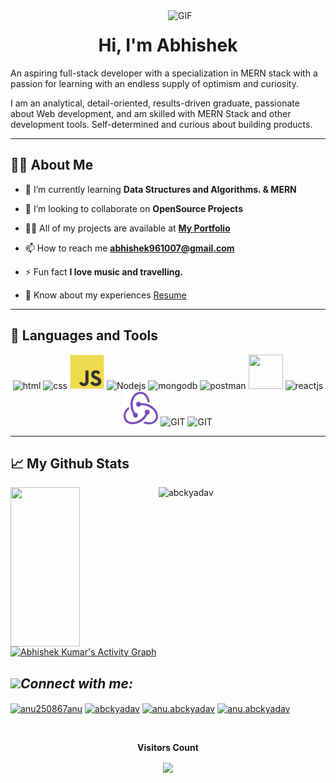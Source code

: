 

<img align="right" alt="GIF" src="https://miro.medium.com/max/700/0*FGD6BUzzZs1VJLuY.gif" width="50%"/>


<h1 align="center">Hi, I'm Abhishek</h1>
An aspiring full-stack developer with a specialization in MERN stack with a passion for learning with an endless supply of optimism and curiosity.

I am an analytical, detail-oriented, results-driven graduate, passionate about Web development, and am skilled with MERN Stack and other development tools. Self-determined and curious about building products.
<hr/>


## 🙋‍♂️ About Me

- 🌱 I’m currently learning **Data Structures and Algorithms. & MERN**

- 👯 I’m looking to collaborate on **OpenSource Projects**

- 👨‍💻 All of my projects are available at **[My Portfolio](https://LINK_HERE/)**

- 📫 How to reach me **abhishek961007@gmail.com**

- ⚡ Fun fact **I love music and travelling.**

- 📄 Know about my experiences [Resume]([https://drive.google.com/file/d/1aOBH1fRPvBVr_HMsu_SSTUkNgU2RyEIT/view?usp=sharing](https://drive.google.com/drive/folders/1SsDE0W2M4wEpGyLZceNYRFPrFZVd-s2g?usp=sharing))

<hr/>


## 🚀 Languages and Tools

<p align="center">
      <img src="https://www.vectorlogo.zone/logos/w3_html5/w3_html5-icon.svg" alt="html" width="55" height="55"/>
      <img src="https://www.vectorlogo.zone/logos/w3_css/w3_css-icon.svg" alt="css" width="55" height="55"/>
      <img src="https://raw.githubusercontent.com/devicons/devicon/master/icons/javascript/javascript-original.svg" alt="javascript" width="55" height="55"/>
      <img src="https://www.vectorlogo.zone/logos/nodejs/nodejs-icon.svg" alt="Nodejs" width="55" height="55"/>
      <img src="https://www.vectorlogo.zone/logos/mongodb/mongodb-icon.svg" alt="mongodb"  height="55"/>
      <img src="https://www.vectorlogo.zone/logos/getpostman/getpostman-icon.svg" alt="postman" width="55" height="55"/>
      <img src="https://www.vectorlogo.zone/logos/expressjs/expressjs-icon.svg" width="55" height="55"/>
      <img src="https://www.vectorlogo.zone/logos/reactjs/reactjs-icon.svg" alt="reactjs" width="55" height="55"/>
      <img src="https://raw.githubusercontent.com/devicons/devicon/master/icons/redux/redux-original.svg" alt="redux" width="55" height="55"/>
      <img src="https://www.vectorlogo.zone/logos/git-scm/git-scm-icon.svg" alt="GIT" width="55" height="55" marginleft="15"/>
      <img src="https://www.svgrepo.com/show/354048/material-ui.svg" alt="GIT" width="55" height="55" marginleft="15"/>
</p>
<hr/>


## 📈 My Github Stats
<div>
  <img align="left" src="https://github-readme-stats.vercel.app/api?username=abckyadav&show_icons=true&theme=radical" height="255px" width="47%"/>
  <img align="left" src="https://github-readme-streak-stats.herokuapp.com/?user=abckyadav&theme=radical" alt="abckyadav" height="255px" width="47%" />
     
</div>

<div>
  <a href="https://github.com/abckyadav/"><img alt="Abhishek Kumar's Activity Graph" src="https://activity-graph.herokuapp.com/graph?username=abckyadav&hide_border=true&theme=redical" /></a>

</div
<hr/>

##  <i><img src="https://raw.githubusercontent.com/ShahriarShafin/ShahriarShafin/main/Assets/handshake.gif" width="80"/>Connect with me: </i>
<p align="left">
<a href="https://twitter.com/anu250867anu" target="blank"><img align="center" src="https://www.vectorlogo.zone/logos/twitter/twitter-official.svg" alt="anu250867anu" height="30" width="40" /></a>
<a href="https://linkedin.com/in/abckyadav" target="blank"><img align="center" src="https://www.vectorlogo.zone/logos/linkedin/linkedin-icon.svg" alt="abckyadav" height="30" width="40" /></a>
<a href="https://fb.com/anu.abckyadav" target="blank"><img align="center" src="https://www.vectorlogo.zone/logos/facebook/facebook-icon.svg" alt="anu.abckyadav" height="30" width="40" /></a>
<a href="https://instagram.com/anu.abckyadav" target="blank"><img align="center" src="https://raw.githubusercontent.com/rahuldkjain/github-profile-readme-generator/master/src/images/icons/Social/instagram.svg" alt="anu.abckyadav" height="30" width="40" /></a>   
</p>
      
<div align="center">
<br><p align="centre"><b>Visitors Count</b></p>  
<p align="center"><img align="center" src="https://profile-counter.glitch.me/{abckyadav}/count.svg" /></p> 
<br></div>
      
      
      
